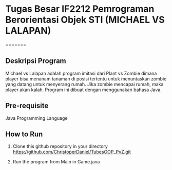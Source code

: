 # Tugas Besar IF2212 Pemrograman Berorientasi Objek STI (MICHAEL VS LALAPAN)

=======
## Deskripsi Program
Michael vs Lalapan adalah program imitasi dari Plant vs Zombie dimana player bisa menanam tanaman di posisi tertentu untuk menuntaskan zombie yang datang untuk menyerang rumah. Jika zombie mencapai rumah, maka player akan kalah. Program ini dibuat dengan menggunakan bahasa Java.

## Pre-requisite
Java Programming Language

## How to Run
1. Clone this github repository in your directory
   https://github.com/ChristoperDaniel/TubesOOP_PvZ.git

2. Run the program from Main in Game.java